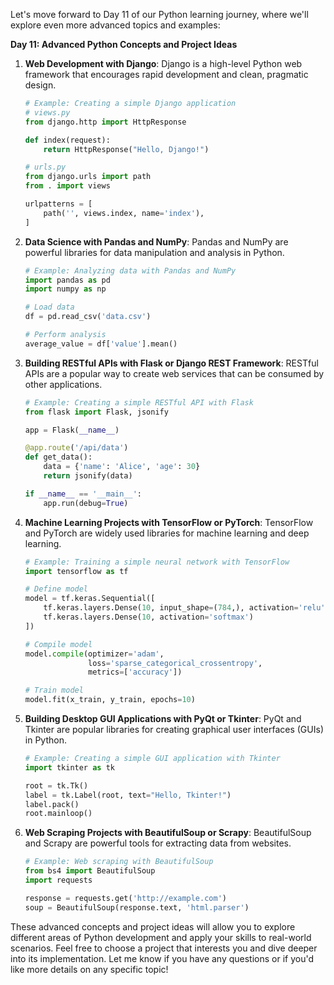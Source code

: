 Let's move forward to Day 11 of our Python learning journey, where we'll explore even more advanced topics and examples:

**Day 11: Advanced Python Concepts and Project Ideas**

1. **Web Development with Django**: Django is a high-level Python web framework that encourages rapid development and clean, pragmatic design.

   ```python
   # Example: Creating a simple Django application
   # views.py
   from django.http import HttpResponse

   def index(request):
       return HttpResponse("Hello, Django!")

   # urls.py
   from django.urls import path
   from . import views

   urlpatterns = [
       path('', views.index, name='index'),
   ]
   ```

2. **Data Science with Pandas and NumPy**: Pandas and NumPy are powerful libraries for data manipulation and analysis in Python.

   ```python
   # Example: Analyzing data with Pandas and NumPy
   import pandas as pd
   import numpy as np

   # Load data
   df = pd.read_csv('data.csv')

   # Perform analysis
   average_value = df['value'].mean()
   ```

3. **Building RESTful APIs with Flask or Django REST Framework**: RESTful APIs are a popular way to create web services that can be consumed by other applications.

   ```python
   # Example: Creating a simple RESTful API with Flask
   from flask import Flask, jsonify

   app = Flask(__name__)

   @app.route('/api/data')
   def get_data():
       data = {'name': 'Alice', 'age': 30}
       return jsonify(data)

   if __name__ == '__main__':
       app.run(debug=True)
   ```

4. **Machine Learning Projects with TensorFlow or PyTorch**: TensorFlow and PyTorch are widely used libraries for machine learning and deep learning.

   ```python
   # Example: Training a simple neural network with TensorFlow
   import tensorflow as tf

   # Define model
   model = tf.keras.Sequential([
       tf.keras.layers.Dense(10, input_shape=(784,), activation='relu'),
       tf.keras.layers.Dense(10, activation='softmax')
   ])

   # Compile model
   model.compile(optimizer='adam',
                 loss='sparse_categorical_crossentropy',
                 metrics=['accuracy'])

   # Train model
   model.fit(x_train, y_train, epochs=10)
   ```

5. **Building Desktop GUI Applications with PyQt or Tkinter**: PyQt and Tkinter are popular libraries for creating graphical user interfaces (GUIs) in Python.

   ```python
   # Example: Creating a simple GUI application with Tkinter
   import tkinter as tk

   root = tk.Tk()
   label = tk.Label(root, text="Hello, Tkinter!")
   label.pack()
   root.mainloop()
   ```

6. **Web Scraping Projects with BeautifulSoup or Scrapy**: BeautifulSoup and Scrapy are powerful tools for extracting data from websites.

   ```python
   # Example: Web scraping with BeautifulSoup
   from bs4 import BeautifulSoup
   import requests

   response = requests.get('http://example.com')
   soup = BeautifulSoup(response.text, 'html.parser')
   ```

These advanced concepts and project ideas will allow you to explore different areas of Python development and apply your skills to real-world scenarios. Feel free to choose a project that interests you and dive deeper into its implementation. Let me know if you have any questions or if you'd like more details on any specific topic!
